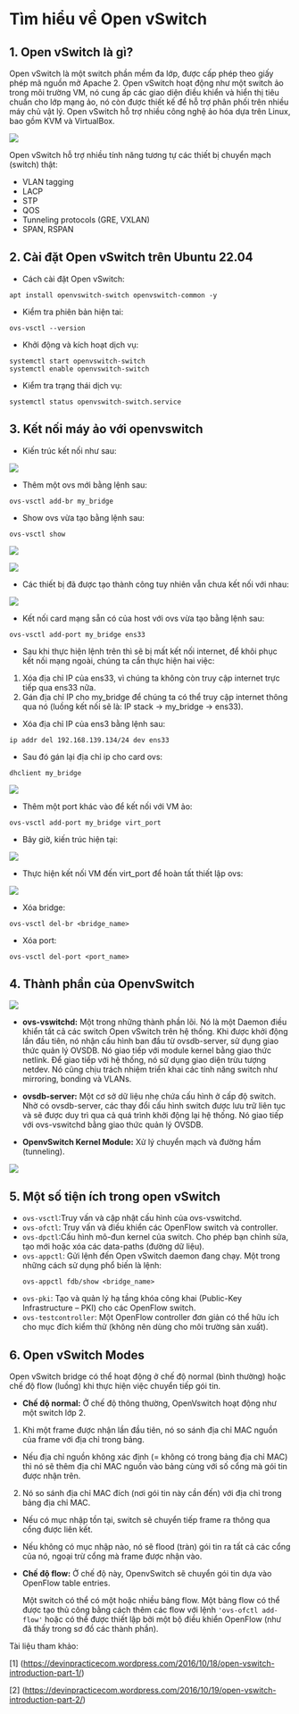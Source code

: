 # Tìm hiểu về Open vSwitch
## 1. Open vSwitch là gì?
Open vSwitch là một switch phần mềm đa lớp, được cấp phép theo giấy phép mã nguồn mở Apache 2. Open vSwitch hoạt động như một switch ảo trong môi trường VM, nó cung ấp các giao diện điều khiển và hiển thị tiêu chuẩn cho lớp mạng ảo, nó còn được thiết kế để hỗ trợ phân phối trên nhiều máy chủ vật lý. Open vSwitch hỗ trợ nhiều công nghệ ảo hóa dựa trên Linux, bao gồm KVM và VirtualBox.

![](../imgs/120.png)

Open vSwitch hỗ trợ nhiều tính năng tương tự các thiết bị chuyển mạch (switch) thật:
- VLAN tagging
- LACP
- STP
- QOS
- Tunneling protocols (GRE, VXLAN)
- SPAN, RSPAN

## 2. Cài đặt Open vSwitch trên Ubuntu 22.04
- Cách cài đặt Open vSwitch:
```
apt install openvswitch-switch openvswitch-common -y
```
- Kiểm tra phiên bản hiện tai:
```
ovs-vsctl --version
```
- Khởi động và kích hoạt dịch vụ:
```
systemctl start openvswitch-switch
systemctl enable openvswitch-switch
```
- Kiểm tra trạng thái dịch vụ:
```
systemctl status openvswitch-switch.service
```
## 3. Kết nối máy ảo với openvswitch
- Kiến trúc kết nối như sau:

![](../imgs/153.png)

- Thêm một ovs mới bằng lệnh sau:
```
ovs-vsctl add-br my_bridge
```
- Show ovs vừa tạo bằng lệnh sau:
```
ovs-vsctl show
```

![](../imgs/159.png)

![](../imgs/160.png)

- Các thiết bị đã được tạo thành công tuy nhiên vẫn chưa kết nối với nhau:

![](../imgs/161.png)

- Kết nối card mạng sẵn có của host với ovs vừa tạo bằng lệnh sau:
```
ovs-vsctl add-port my_bridge ens33
```
- Sau khi thực hiện lệnh trên thì sẽ bị mất kết nối internet, để khôi phục kết nối mạng ngoài, chúng ta cần thực hiện hai việc:

1. Xóa địa chỉ IP của ens33, vì chúng ta không còn truy cập internet trực tiếp qua ens33 nữa.
2. Gán địa chỉ IP cho my_bridge để chúng ta có thể truy cập internet thông qua nó (luồng kết nối sẽ là: IP stack → my_bridge → ens33).

- Xóa địa chỉ IP của ens3 bằng lệnh sau:
```
ip addr del 192.168.139.134/24 dev ens33
```
- Sau đó gán lại địa chỉ ip cho card ovs:
```
dhclient my_bridge
```

![](../imgs/165.png)

- Thêm một port khác vào để kết nối với VM ảo:
```
ovs-vsctl add-port my_bridge virt_port
```
- Bây giờ, kiến trúc hiện tại:

![](../imgs/162.png)

- Thực hiện kết nối VM đến virt_port để hoàn tất thiết lập ovs:

![](../imgs/163.png)

- Xóa bridge:
```
ovs-vsctl del-br <bridge_name>
```
- Xóa port:
```
ovs-vsctl del-port <port_name>
```
## 4. Thành phần của OpenvSwitch

![](../imgs/164.png)

- **ovs-vswitchd:** Một trong những thành phần lõi. Nó là một Daemon điều khiển tất cả các switch Open vSwitch trên hệ thống. Khi được khởi động lần đầu tiên, nó nhận cấu hình ban đầu từ ovsdb-server, sử dụng giao thức quản lý OVSDB. Nó giao tiếp với module kernel bằng giao thức netlink. Để giao tiếp với hệ thống, nó sử dụng giao diện trừu tượng netdev. Nó cũng chịu trách nhiệm triển khai các tính năng switch như mirroring, bonding và VLANs.

- **ovsdb-server:** Một cơ sở dữ liệu nhẹ chứa cấu hình ở cấp độ switch. Nhờ có ovsdb-server, các thay đổi cấu hình switch được lưu trữ liên tục và sẽ được duy trì qua cả quá trình khởi động lại hệ thống. Nó giao tiếp với ovs-vswitchd bằng giao thức quản lý OVSDB.

- **OpenvSwitch Kernel Module:** Xử lý chuyển mạch và đường hầm (tunneling).

![](../imgs/166.png)
## 5. Một số tiện ích trong open vSwitch
- `ovs-vsctl`:Truy vấn và cập nhật cấu hình của ovs-vswitchd.
- `ovs-ofctl`: Truy vấn và điều khiển các OpenFlow switch và controller.
- `ovs-dpctl`:Cấu hình mô-đun kernel của switch. Cho phép bạn chỉnh sửa, tạo mới hoặc xóa các data-paths (đường dữ liệu).
- `ovs-appctl`: Gửi lệnh đến Open vSwitch daemon đang chạy. Một trong những cách sử dụng phổ biến là lệnh:
   ```
   ovs-appctl fdb/show <bridge_name>
   ```
- `ovs-pki`: Tạo và quản lý hạ tầng khóa công khai (Public-Key Infrastructure – PKI) cho các OpenFlow switch.
- `ovs-testcontroller`: Một OpenFlow controller đơn giản có thể hữu ích cho mục đích kiểm thử (không nên dùng cho môi trường sản xuất).
## 6. Open vSwitch Modes
Open vSwitch bridge có thể hoạt động ở chế độ normal (bình thường) hoặc chế độ flow (luồng) khi thực hiện việc chuyển tiếp gói tin.

- **Chế độ normal:** Ở chế độ thông thường, OpenVswitch hoạt động như một switch lớp 2.

1. Khi một frame được nhận lần đầu tiên, nó so sánh địa chỉ MAC nguồn của frame với địa chỉ trong bảng.

-  Nếu địa chỉ nguồn không xác định (= không có trong bảng địa chỉ MAC) thì nó sẽ thêm địa chỉ MAC nguồn vào bảng cùng với số cổng mà gói tin được nhận trên. 

2. Nó so sánh địa chỉ MAC đích (nơi gói tin này cần đến) với địa chỉ trong bảng địa chỉ MAC.
- Nếu có mục nhập tồn tại, switch sẽ chuyển tiếp frame ra thông qua cổng được liên kết.
- Nếu không có mục nhập nào, nó sẽ flood (tràn) gói tin ra tất cả các cổng của nó, ngoại trừ cổng mà frame được nhận vào.

- **Chế độ flow:** Ở chế độ này, OpenvSwitch sẽ chuyển gói tin dựa vào OpenFlow table entries.

  Một switch có thể có một hoặc nhiều bảng flow. Một bảng flow có thể được tạo thủ công bằng cách thêm các flow với lệnh `'ovs-ofctl add-flow'` hoặc có thể được thiết lập bởi một bộ điều khiển OpenFlow (như đã thấy trong sơ đồ các thành phần).

Tài liệu tham khảo:

[1] (https://devinpracticecom.wordpress.com/2016/10/18/open-vswitch-introduction-part-1/)

[2] (https://devinpracticecom.wordpress.com/2016/10/19/open-vswitch-introduction-part-2/)